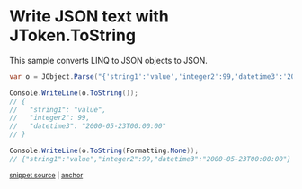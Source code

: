 # Write JSON text with JToken.ToString

This sample converts LINQ to JSON objects to JSON.

<!-- snippet: ToString -->
<a id='snippet-ToString'></a>
```cs
var o = JObject.Parse("{'string1':'value','integer2':99,'datetime3':'2000-05-23T00:00:00'}");

Console.WriteLine(o.ToString());
// {
//   "string1": "value",
//   "integer2": 99,
//   "datetime3": "2000-05-23T00:00:00"
// }

Console.WriteLine(o.ToString(Formatting.None));
// {"string1":"value","integer2":99,"datetime3":"2000-05-23T00:00:00"}
```
<sup><a href='/src/ArgonTests/Documentation/Samples/Linq/ToString.cs#L10-L24' title='Snippet source file'>snippet source</a> | <a href='#snippet-ToString' title='Start of snippet'>anchor</a></sup>
<!-- endSnippet -->
